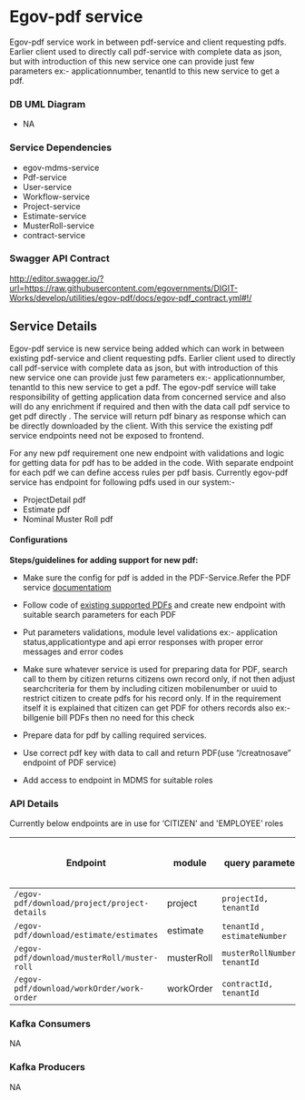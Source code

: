 # Egov-pdf service

Egov-pdf service work in between pdf-service and client requesting pdfs. Earlier client used to directly call pdf-service with complete data as json, but with introduction of this new service one can provide just few parameters ex:- applicationnumber, tenantId to this new service to get a pdf. 
### DB UML Diagram

- NA

### Service Dependencies

- egov-mdms-service
- Pdf-service
- User-service
- Workflow-service
- Project-service
- Estimate-service
- MusterRoll-service
- contract-service


### Swagger API Contract

http://editor.swagger.io/?url=https://raw.githubusercontent.com/egovernments/DIGIT-Works/develop/utilities/egov-pdf/docs/egov-pdf_contract.yml#!/

## Service Details

Egov-pdf service is new service being added which can work in between existing pdf-service and client requesting pdfs. Earlier client used to directly call pdf-service with complete data as json, but with introduction of this new service one can provide just few parameters ex:- applicationnumber, tenantId to this new service to get a pdf. The egov-pdf service will take responsibility of getting application data from concerned service and also will do any enrichment if required and then with the data call pdf service to get pdf directly . The service will return pdf binary as response which can be directly downloaded by the client. With this service the existing pdf service endpoints need not be exposed to frontend.

For any new pdf requirement one new endpoint with validations and logic for getting data for pdf has to be added in the code. With separate endpoint for each pdf we can define access rules per pdf basis. Currently egov-pdf service has endpoint for following pdfs used in our system:-

- ProjectDetail pdf
- Estimate pdf
- Nominal Muster Roll pdf


#### Configurations

**Steps/guidelines for adding support for new pdf:**

- Make sure the config for pdf is added in the PDF-Service.Refer the PDF service [documentatiom](https://digit-discuss.atlassian.net/l/c/f3APeZPF )

- Follow code of [existing supported PDFs](https://github.com/egovernments/DIGIT-Works/tree/develop/utilities/egov-pdf/src/routes) and create new endpoint with suitable search parameters for each PDF

- Put parameters validations, module level validations ex:- application status,applicationtype and api error responses with proper error messages and error codes

- Make sure whatever service is used for preparing data for PDF, search call to them by citizen returns citizens own record only, if not then adjust searchcriteria for them by including citizen mobilenumber or uuid to restrict citizen to create pdfs for his record only. If in the requirement itself it is explained that citizen can get PDF for others records also ex:- billgenie bill PDFs then no need for this check

- Prepare data for pdf by calling required services.

- Use correct pdf key with data to call and return PDF(use “/creatnosave” endpoint of PDF service)

- Add access to endpoint in MDMS for suitable roles

### API Details
Currently below endpoints are in use for ‘CITIZEN' and 'EMPLOYEE’ roles

| Endpoint | module | query parameter | Restrict Citizen to own records |
| -------- | ------ | --------------- | ------------------------------- |
|`/egov-pdf/download/project/project-details` | project | `projectId, tenantId` | false |
|`/egov-pdf/download/estimate/estimates`| estimate | `tenantId` , `estimateNumber` | false | 
|`/egov-pdf/download/musterRoll/muster-roll` | musterRoll | `musterRollNumber, tenantId` | false |
|`/egov-pdf/download/workOrder/work-order` | workOrder | `contractId, tenantId` | false |


### Kafka Consumers
NA

### Kafka Producers
NA
